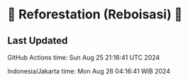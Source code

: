 
# 🌳 Reforestation (Reboisasi) 🌲

## Last Updated

GitHub Actions time: Sun Aug 25 21:16:41 UTC 2024

Indonesia/Jakarta time: Mon Aug 26 04:16:41 WIB 2024
